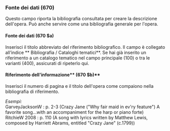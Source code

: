### **Fonte dei dati (670)**

Questo campo riporta la bibliografia consultata per creare la descrizione dell'opera. Può anche servire come una bibliografia generale per l'opera. 

 

#### **Fonte dei dati (670 $a)**

Inserisci il titolo abbreviato del riferimento bibliografico. Il campo è collegato all’indice ** Bibliografia / Cataloghi tematici**. Se hai già inserito un riferimento a un catalogo tematico nel campo principale (100) o tra le varianti (400), assicurati di ripeterlo qui. 

 

#### Riferimento dell'informazione** (670 $b)**

Inserisci il numero di pagina e il titolo dell'opera come compaiono nella bibliografia di riferimento.

_Esempi:_  
GarveyJacksonW : p. 2-3 (Crazy Jane ("Why fair maid in ev'ry feature") A favorite song...with an accompaniment for the harp or piano forte)  
RitchieW 2008 : p. 110 (A song with lyrics written by Matthew Lewis, composed by Harriett Abrams, entitled "Crazy Jane" (c.1799))